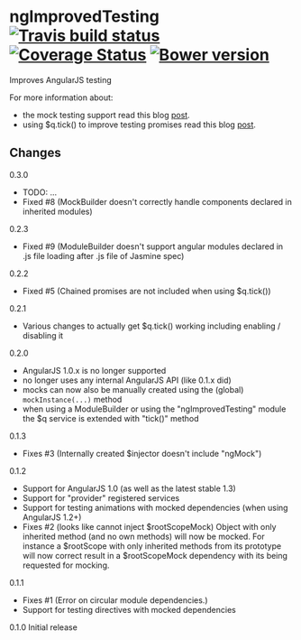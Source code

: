 # ngImprovedTesting &nbsp;[![Travis build status](https://travis-ci.org/evangalen/ng-improved-testing.png?branch=master)](https://travis-ci.org/evangalen/ng-improved-testing)&nbsp;[![Coverage Status](https://coveralls.io/repos/evangalen/ng-improved-testing/badge.png?branch=master)](https://coveralls.io/r/evangalen/ng-improved-testing?branch=master)&nbsp;[![Bower version](https://badge.fury.io/bo/ng-improved-testing.svg)](http://badge.fury.io/bo/ng-improved-testing)

Improves AngularJS testing

For more information about:
 - the mock testing support read this blog [post](http://blog.jdriven.com/2014/07/ng-improved-testing-mock-testing-for-angularjs-made-easy/).
 - using $q.tick() to improve testing promises read this blog
[post](http://blog.jdriven.com/2014/11/ngimprovedtesting-0-2-adding-q-tick-to-improve-testing-promises/).

Changes
-------
0.3.0
 - TODO: ...
 - Fixed #8 (MockBuilder doesn't correctly handle components declared in inherited modules)

0.2.3
 - Fixed #9 (ModuleBuilder doesn't support angular modules declared in .js file loading after .js file of Jasmine spec)

0.2.2
 - Fixed #5 (Chained promises are not included when using $q.tick())

0.2.1
 - Various changes to actually get $q.tick() working including enabling / disabling it

0.2.0
  - AngularJS 1.0.x is no longer supported
  - no longer uses any internal AngularJS API (like 0.1.x did)
  - mocks can now also be manually created using the (global) `mockInstance(...)` method
  - when using a ModuleBuilder or using the "ngImprovedTesting" module the $q service is extended with "tick()" method

0.1.3
 - Fixes #3 (Internally created $injector doesn't include "ngMock")

0.1.2
 - Support for AngularJS 1.0 (as well as the latest stable 1.3)
 - Support for "provider" registered services
 - Support for testing animations with mocked dependencies (when using AngularJS 1.2+)
 - Fixes #2 (looks like cannot inject $rootScopeMock)
   Object with only inherited method (and no own methods) will now be mocked.
   For instance a $rootScope with only inherited methods from its prototype will now correct result in a $rootScopeMock
   dependency with its being requested for mocking.

0.1.1
 - Fixes #1 (Error on circular module dependencies.)
 - Support for testing directives with mocked dependencies

0.1.0 Initial release
